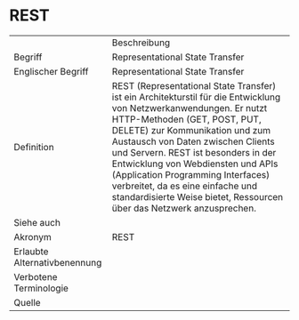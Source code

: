 # REST

<link-summary rel="summary"/>
<card-summary rel="summary"/>
<web-summary rel="summary"/>


<table>
    <tr>
        <td></td>
        <td>Beschreibung</td>
    </tr>
    <tr>
        <td>Begriff</td>
        <td>Representational State Transfer</td>
    </tr>
    <tr>
        <td>Englischer Begriff</td>
        <td>Representational State Transfer</td>
    </tr>
    <tr>
        <td>Definition</td>
        <td id="summary" >REST (Representational State Transfer) ist ein Architekturstil für die Entwicklung von Netzwerkanwendungen. Er nutzt HTTP-Methoden (GET, POST, PUT, DELETE) zur Kommunikation und zum Austausch von Daten zwischen Clients und Servern. REST ist besonders in der Entwicklung von Webdiensten und APIs (Application Programming Interfaces) verbreitet, da es eine einfache und standardisierte Weise bietet, Ressourcen über das Netzwerk anzusprechen.</td>
    </tr>  
    <tr>
        <td>Siehe auch</td>
        <td></td>
    </tr>
    <tr>
        <td>Akronym</td>
        <td>REST</td>
    </tr>
   <tr>
        <td>Erlaubte Alternativbenennung</td>
        <td></td>
    </tr>
   <tr>
        <td>Verbotene Terminologie</td>
        <td></td>
    </tr>
   <tr>
        <td>Quelle</td>
        <td></td>
    </tr>
</table>
